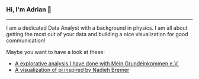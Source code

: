 ### Hi, I'm Adrian 👋
___
I am a dedicated Data Analyst with a background in physics. I am all about getting the most out of your data and building a nice visualization for good communication!

Maybe you want to have a look at these:
- [A explorative analysis I have done with Mein Grundeinkommen e.V.](https://nbviewer.jupyter.org/github/adrian-baumann/basic-income-explorative-analysis/blob/master/analysis.ipynb?flush_cache=false)
- [A visualization of pi inspired by Nadieh Bremer](https://github.com/adrian-baumann/visualizing_pi)

